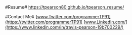 
#Resume#
https://tpearson80.github.io/tpearson_resume/

#Contact Me#
[www.Twitter.com/programmerTP91](https://twitter.com/programmerTP91)
[www.LinkedIn.com/](https://www.linkedin.com/in/travis-pearson-19b700229/)


